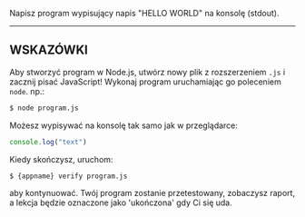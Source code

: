 Napisz program wypisujący napis "HELLO WORLD" na konsolę (stdout).

----------------------------------------------------------------------
## WSKAZÓWKI

Aby stworzyć program w Node.js, utwórz nowy plik z rozszerzeniem `.js` i zacznij pisać JavaScript! Wykonaj program uruchamiając go poleceniem
`node`. np.:

```sh
$ node program.js
```

Możesz wypisywać na konsolę tak samo jak w przeglądarce:

```js
console.log("text")
```

Kiedy skończysz, uruchom:

```sh
$ {appname} verify program.js
```

aby kontynuować. Twój program zostanie przetestowany, zobaczysz raport, a lekcja będzie oznaczone jako 'ukończona' gdy Ci się uda.

